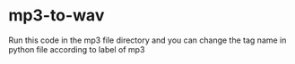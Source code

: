 # mp3-to-wav

Run this code in the mp3 file directory and you can change the tag name in python file according to label of mp3
